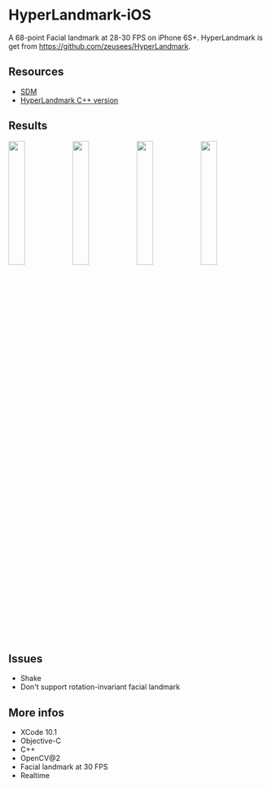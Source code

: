 # HyperLandmark-iOS

A 68-point Facial landmark at 28-30 FPS on iPhone 6S+. HyperLandmark is get from https://github.com/zeusees/HyperLandmark.

## Resources
- [SDM](https://github.com/chengzhengxin/sdm)
- [HyperLandmark C++ version](https://github.com/zeusees/HyperLandmark/tree/master/Prj-Win)

## Results
<img src="https://github.com/elhoangvu/HyperLandmark-iOS/blob/master/Results/IMG_1636.PNG" width="25%"><img src="https://github.com/elhoangvu/HyperLandmark-iOS/blob/master/Results/IMG_1637.PNG" width="25%"><img src="https://github.com/elhoangvu/HyperLandmark-iOS/blob/master/Results/IMG_1638.PNG" width="25%"><img src="https://github.com/elhoangvu/HyperLandmark-iOS/blob/master/Results/IMG_1639.PNG" width="25%">

## Issues
- Shake
- Don't support rotation-invariant facial landmark

## More infos
- XCode 10.1
- Objective-C
- C++
- OpenCV@2
- Facial landmark at 30 FPS
- Realtime

